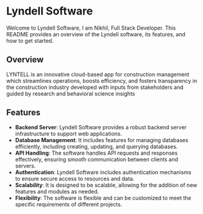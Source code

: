 # Lyndell Software

Welcome to Lyndell Software, I am  Nikhil, Full Stack Developer. This README provides an overview of the Lyndell software, its features, and how to get started.

## Overview

LYNTELL is an innovative cloud-based app for construction management which streamlines operations, boosts efficiency, and fosters transparency in the construction industry developed with inputs from stakeholders and guided by research and behavioral science insights

## Features

- **Backend Server**: Lyndell Software provides a robust backend server infrastructure to support web applications.
- **Database Management**: It includes features for managing databases efficiently, including creating, updating, and querying databases.
- **API Handling**: The software handles API requests and responses effectively, ensuring smooth communication between clients and servers.
- **Authentication**: Lyndell Software includes authentication mechanisms to ensure secure access to resources and data.
- **Scalability**: It is designed to be scalable, allowing for the addition of new features and modules as needed.
- **Flexibility**: The software is flexible and can be customized to meet the specific requirements of different projects.
